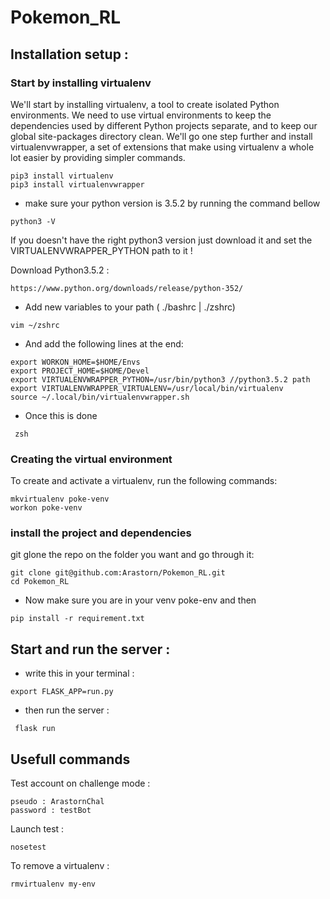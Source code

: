 # Pokemon_RL

## Installation setup :

### Start by installing virtualenv

We'll start by installing virtualenv, a tool to create isolated Python environments. We need to use virtual environments to keep the dependencies used by different Python projects separate, and to keep our global site-packages directory clean. We'll go one step further and install virtualenvwrapper, a set of extensions that make using virtualenv a whole lot easier by providing simpler commands.

```
pip3 install virtualenv
pip3 install virtualenvwrapper
```


 - make sure your python version is 3.5.2 by running the command bellow

```
python3 -V
```


If you doesn't have the right python3 version just download it and set the VIRTUALENVWRAPPER_PYTHON path to it !

Download Python3.5.2 :

```
https://www.python.org/downloads/release/python-352/
```

- Add new variables to your path ( ./bashrc | ./zshrc)

```
vim ~/zshrc
```

- And add the following lines at the end:

```
export WORKON_HOME=$HOME/Envs
export PROJECT_HOME=$HOME/Devel
export VIRTUALENVWRAPPER_PYTHON=/usr/bin/python3 //python3.5.2 path
export VIRTUALENVWRAPPER_VIRTUALENV=/usr/local/bin/virtualenv
source ~/.local/bin/virtualenvwrapper.sh
```

 - Once this is done

```
 zsh
 ```

### Creating the virtual environment

To create and activate a virtualenv, run the following commands:

```
mkvirtualenv poke-venv
workon poke-venv
```


### install the project and dependencies

git glone the repo on the folder you want and go through it:

```
git clone git@github.com:Arastorn/Pokemon_RL.git
cd Pokemon_RL
```

- Now make sure you are in your venv poke-env and then

```
pip install -r requirement.txt
```

## Start and run the server :

 - write this in your terminal :

```
export FLASK_APP=run.py
```

 - then run the server :

```
 flask run
 ```

## Usefull commands

Test account on challenge mode :
```
pseudo : ArastornChal
password : testBot
```

Launch test :

```
nosetest
```

To remove a virtualenv :

```
rmvirtualenv my-env
```
